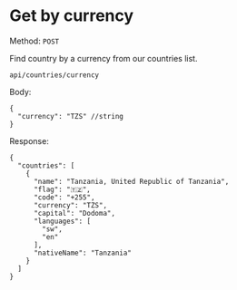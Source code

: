 # Get by currency

Method: <code>POST</code>

Find country by a currency from our countries list.

```
api/countries/currency
```
Body:

```
{
  "currency": "TZS" //string
}
```
Response:

```
{
  "countries": [
    {
      "name": "Tanzania, United Republic of Tanzania",
      "flag": "🇹🇿",
      "code": "+255",
      "currency": "TZS",
      "capital": "Dodoma",
      "languages": [
        "sw",
        "en"
      ],
      "nativeName": "Tanzania"
    }
  ]
}
```